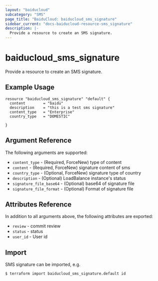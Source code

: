 ```yaml
---
layout: "baiducloud"
subcategory: "SMS"
page_title: "BaiduCloud: baiducloud_sms_signature"
sidebar_current: "docs-baiducloud-resource-sms_signature"
description: |-
  Provide a resource to create an SMS signature.
---
```


# baiducloud_sms_signature

Provide a resource to create an SMS signature.

## Example Usage

```hcl
resource "baiducloud_sms_signature" "default" {
  content        = "baidu"
  description    = "this is a test sms signature"
  content_type   = "Enterprise"
  country_type   = "DOMESTIC"

}
```

## Argument Reference

The following arguments are supported:

* `content_type` - (Required, ForceNew) type of content
* `content` - (Required, ForceNew) signature content of sms
* `country_type` - (Optional, ForceNew) signature type of country
* `description` - (Optional) LoadBalance instance's status
* `signature_file_base64` - (Optional) base64 of signature file
* `signature_file_format` - (Optional) Format of signature file

## Attributes Reference

In addition to all arguments above, the following attributes are exported:

* `review` - commit review
* `status` - status
* `user_id` - User id


## Import

SMS signature can be imported, e.g.

```hcl
$ terraform import baiducloud_sms_signature.default id
```

